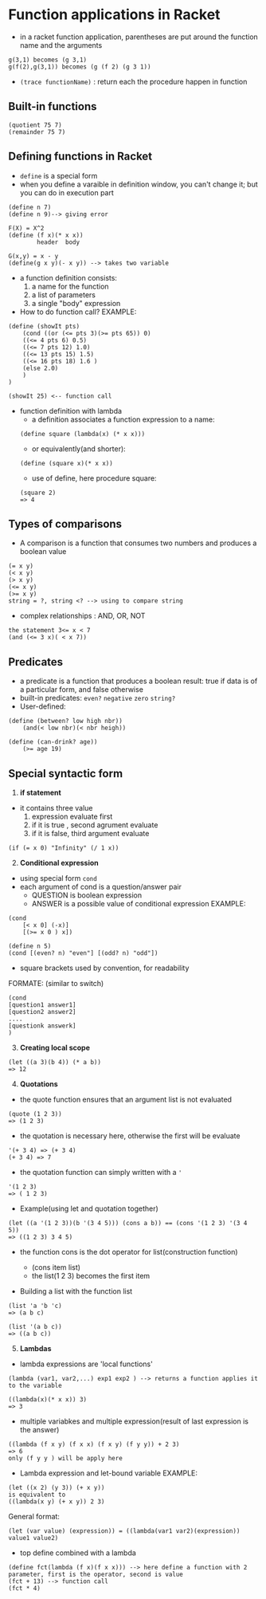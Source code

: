 # Function applications in Racket 
- in a racket function application, parentheses are put around the function name and the arguments 
```
g(3,1) becomes (g 3,1) 
g(f(2),g(3,1)) becomes (g (f 2) (g 3 1)) 
```

- ```(trace functionName)``` : return each the procedure happen in function 

## Built-in functions 
```
(quotient 75 7)
(remainder 75 7)
```

## Defining functions in Racket 
- ```define``` is a special form
- when you define a varaible in definition window, you can't change it; but you can do in execution part 
```
(define n 7)
(define n 9)--> giving error 
```
```
F(X) = X^2 
(define (f x)(* x x))
		header  body 

G(x,y) = x - y 
(define(g x y)(- x y)) --> takes two variable

```

- a function definition consists: 
	1. a name for the function 
	2. a list of parameters 
	3. a single "body" expression 
- How to do function call?
EXAMPLE: 
```
(define (showIt pts)
	(cond ((or (<= pts 3)(>= pts 65)) 0)
	((<= 4 pts 6) 0.5)
	((<= 7 pts 12) 1.0)
	((<= 13 pts 15) 1.5)
	((<= 16 pts 18) 1.6 )
	(else 2.0)
	)
)

(showIt 25) <-- function call
```

- function definition with lambda 
	- a definition associates a function expression to a name: 
	```
	(define square (lambda(x) (* x x)))
	```
	- or equivalently(and shorter): 
	```
	(define (square x)(* x x))
	```
	- use of define, here procedure square: 
	```
	(square 2)
	=> 4 
	```




## Types of comparisons 
- A comparison is a function that consumes two numbers and produces a boolean value 
```
(= x y)
(< x y)
(> x y)
(<= x y)
(>= x y)
string = ?, string <? --> using to compare string 
```
- complex relationships : AND, OR, NOT 
```
the statement 3<= x < 7
(and (<= 3 x)( < x 7))
```

## Predicates 
- a predicate is a function that produces a boolean result: true if data is of a particular form, and false otherwise 
- built-in predicates: ```even?``` ```negative``` ```zero``` ```string?```
- User-defined: 
```
(define (between? low high nbr))
	(and(< low nbr)(< nbr heigh))
```

```
(define (can-drink? age))
	(>= age 19)
```

## Special syntactic form 
1. **if statement**
- it contains three value 
	1. expression evaluate first 
	2. if it is true , second agrument evaluate 
	3. if it is false, third argument evaluate 
```
(if (= x 0) "Infinity" (/ 1 x)) 
```

2. **Conditional expression**
- using special form ```cond```
- each argument of cond is a question/answer pair 
	- QUESTION is boolean expression 
	- ANSWER is a possible value of conditional expression 
EXAMPLE: 
```
(cond
	[< x 0] (-x)]
	[(>= x 0 ) x])
```

```
(define n 5)
(cond [(even? n) "even"] [(odd? n) "odd"])
```
- square brackets used by convention, for readability 

FORMATE: (similar to switch)
```
(cond
[question1 answer1]
[question2 answer2]
....
[questionk answerk]
)
```


3. **Creating local scope**
```
(let ((a 3)(b 4)) (* a b))
=> 12 
```

4. **Quotations**
- the quote function ensures that an argument list is not evaluated 
```
(quote (1 2 3))
=> (1 2 3)
```

- the quotation is necessary here, otherwise the first will be evaluate 
```
'(+ 3 4) => (+ 3 4)
(+ 3 4) => 7
```

- the quotation function can simply written with a ```'```
```
'(1 2 3)
=> ( 1 2 3)
```

- Example(using let and quotation together)
```
(let ((a '(1 2 3))(b '(3 4 5))) (cons a b)) == (cons '(1 2 3) '(3 4 5))
=> ((1 2 3) 3 4 5)

```
- the function cons is the dot operator for list(construction function)
	- (cons item list)
	- the list(1 2 3) becomes the first item 

- Building a list with the function list 
```
(list 'a 'b 'c)
=> (a b c)

(list '(a b c)) 
=> ((a b c))
```

5.  **Lambdas**
- lambda expressions are 'local functions'
```
(lambda (var1, var2,...) exp1 exp2 ) --> returns a function applies it to the variable 
```

```
((lambda(x)(* x x)) 3)
=> 3 
```

- multiple variabkes and multiple expression(result of last expression is the answer)
```
((lambda (f x y) (f x x) (f x y) (f y y)) + 2 3) 
=> 6 
only (f y y ) will be apply here 
```


- Lambda expression and let-bound variable 
EXAMPLE: 
```
(let ((x 2) (y 3)) (+ x y)) 
is equivalent to 
((lambda(x y) (+ x y)) 2 3)
```
General format: 
```
(let (var value) (expression)) = ((lambda(var1 var2)(expression)) value1 value2)
```

- top define combined with a lambda 
```
(define fct(lambda (f x)(f x x))) --> here define a function with 2 parameter, first is the operator, second is value 
(fct + 13) --> function call 
(fct * 4)
```




















